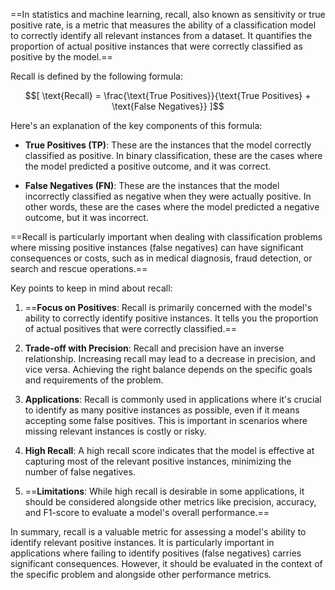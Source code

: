==In statistics and machine learning, recall, also known as sensitivity or true positive rate, is a metric that measures the ability of a classification model to correctly identify all relevant instances from a dataset. It quantifies the proportion of actual positive instances that were correctly classified as positive by the model.==

Recall is defined by the following formula:

$$[ \text{Recall} = \frac{\text{True Positives}}{\text{True Positives} + \text{False Negatives}} ]$$

Here's an explanation of the key components of this formula:

- **True Positives (TP)**: These are the instances that the model correctly classified as positive. In binary classification, these are the cases where the model predicted a positive outcome, and it was correct.

- **False Negatives (FN)**: These are the instances that the model incorrectly classified as negative when they were actually positive. In other words, these are the cases where the model predicted a negative outcome, but it was incorrect.

==Recall is particularly important when dealing with classification problems where missing positive instances (false negatives) can have significant consequences or costs, such as in medical diagnosis, fraud detection, or search and rescue operations.==

Key points to keep in mind about recall:

1. ==**Focus on Positives**: Recall is primarily concerned with the model's ability to correctly identify positive instances. It tells you the proportion of actual positives that were correctly classified.==

2. **Trade-off with Precision**: Recall and precision have an inverse relationship. Increasing recall may lead to a decrease in precision, and vice versa. Achieving the right balance depends on the specific goals and requirements of the problem.

3. **Applications**: Recall is commonly used in applications where it's crucial to identify as many positive instances as possible, even if it means accepting some false positives. This is important in scenarios where missing relevant instances is costly or risky.

4. **High Recall**: A high recall score indicates that the model is effective at capturing most of the relevant positive instances, minimizing the number of false negatives.

5. ==**Limitations**: While high recall is desirable in some applications, it should be considered alongside other metrics like precision, accuracy, and F1-score to evaluate a model's overall performance.==

In summary, recall is a valuable metric for assessing a model's ability to identify relevant positive instances. It is particularly important in applications where failing to identify positives (false negatives) carries significant consequences. However, it should be evaluated in the context of the specific problem and alongside other performance metrics.